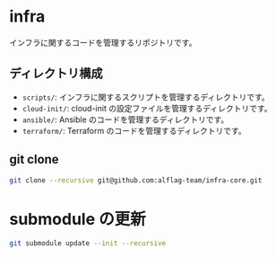 # infra

インフラに関するコードを管理するリポジトリです。

## ディレクトリ構成

- `scripts/`: インフラに関するスクリプトを管理するディレクトリです。
- `cloud-init/`: cloud-init の設定ファイルを管理するディレクトリです。
- `ansible/`: Ansible のコードを管理するディレクトリです。
- `terraform/`: Terraform のコードを管理するディレクトリです。

## git clone

```bash
git clone --recursive git@github.com:alflag-team/infra-core.git
```

# submodule の更新

```bash
git submodule update --init --recursive
```
